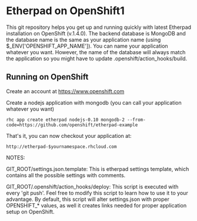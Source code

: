 Etherpad on OpenShift1
=====================

This git repository helps you get up and running quickly with latest Etherpad
installation on OpenShift (v.1.4.0).  The backend database is MongoDB and the database
name is the same as your application name (using $_ENV['OPENSHIFT_APP_NAME']).
You can name your application whatever you want.  However, the name of the
database will always match the application so you might have to update
.openshift/action_hooks/build.


Running on OpenShift
----------------------------

Create an account at https://www.openshift.com

Create a nodejs application with mongodb (you can call your application whatever
you want)

    rhc app create etherpad nodejs-0.10 mongodb-2 --from-code=https://github.com/openshift/etherpad-example

That's it, you can now checkout your application at:

    http://etherpad-$yournamespace.rhcloud.com


NOTES:

GIT_ROOT/settings.json.template:
    This is etherpad settings template, which contains all the possible 
    settings with comments.

GIT_ROOT/.openshift/action_hooks/deploy:
    This script is executed with every 'git push'.  Feel free to modify
    this script to learn how to use it to your advantage.  By default,
    this script will alter settings.json with proper OPENSHIFT_* values,
    as well it creates links needed for proper application setup on OpenShift.
